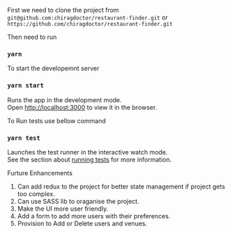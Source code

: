 First we need to clone the project from 
`git@github.com:chiragdoctor/restaurant-finder.git` or `https://github.com/chiragdoctor/restaurant-finder.git`

Then need to run 
### `yarn`

To start the developemnt server
### `yarn start`

Runs the app in the development mode.<br />
Open [http://localhost:3000](http://localhost:3000) to view it in the browser.

To Run tests use bellow command
### `yarn test`

Launches the test runner in the interactive watch mode.<br />
See the section about [running tests](https://facebook.github.io/create-react-app/docs/running-tests) for more information.


Furture Enhancements

1. Can add redux to the project for better state management if project gets too complex.
2. Can use SASS lib to oraganise the project.
3. Make the UI more user friendly.
4. Add a form to add more users with their preferences. 
5. Provision to Add or Delete users and venues.